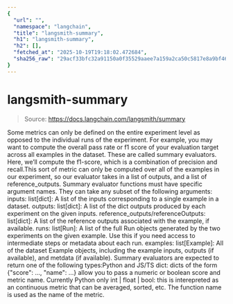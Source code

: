 ```yaml
---
{
  "url": "",
  "namespace": "langchain",
  "title": "langsmith-summary",
  "h1": "langsmith-summary",
  "h2": [],
  "fetched_at": "2025-10-19T19:18:02.472684",
  "sha256_raw": "29acf33bfc32a91150a0f35529aaee7a159a2ca50c5817e8a9bf46de34c5f652"
}
---
```


# langsmith-summary

> Source: https://docs.langchain.com/langsmith/summary

Some metrics can only be defined on the entire experiment level as opposed to the individual runs of the experiment. For example, you may want to compute the overall pass rate or f1 score of your evaluation target across all examples in the dataset. These are called summary evaluators.
Here, we’ll compute the f1-score, which is a combination of precision and recall.This sort of metric can only be computed over all of the examples in our experiment, so our evaluator takes in a list of outputs, and a list of reference_outputs.
Summary evaluator functions must have specific argument names. They can take any subset of the following arguments:
inputs: list[dict]: A list of the inputs corresponding to a single example in a dataset.
outputs: list[dict]: A list of the dict outputs produced by each experiment on the given inputs.
reference_outputs/referenceOutputs: list[dict]: A list of the reference outputs associated with the example, if available.
runs: list[Run]: A list of the full Run objects generated by the two experiments on the given example. Use this if you need access to intermediate steps or metadata about each run.
examples: list[Example]: All of the dataset Example objects, including the example inputs, outputs (if available), and metdata (if available).
Summary evaluators are expected to return one of the following types:Python and JS/TS
dict: dicts of the form {"score": ..., "name": ...} allow you to pass a numeric or boolean score and metric name.
Currently Python only
int | float | bool: this is interepreted as an continuous metric that can be averaged, sorted, etc. The function name is used as the name of the metric.